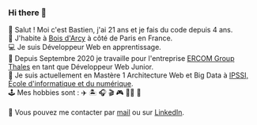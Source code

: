 ### Hi there 👋

🙋 Salut ! Moi c'est Bastien, j'ai 21 ans et je fais du code depuis 4 ans.<br>
📍 J'habite à <a href="https://www.google.com/maps/place/Bois-d'Arcy/@48.806006,2.0047559,14z/data=!3m1!4b1!4m5!3m4!1s0x47e686941992c0a5:0x40b82c3688c4400!8m2!3d48.80598!4d2.022188">Bois d'Arcy</a> à côté de Paris en France.<br>
💻 Je suis Développeur Web en apprentissage.<br>
💼 Depuis Septembre 2020 je travaille pour l'entreprise <a href="https://www.ercom.fr">ERCOM Group Thales</a> en tant que Développeur Web Junior.<br>
🏫 Je suis actuellement en Mastère 1 Architecture Web et Big Data à <a href="https://www.ecole-ipssi.com">IPSSI, École d'informatique et du numérique</a>.<br>
🕹 Mes hobbies sont : ✈️ 🏝 🎧 🎬 🎮 🚵🏼 🏀
<br>
<br>
🔗 Vous pouvez me contacter par <a href="mailto:bastien.cordier78@gmail.com">mail</a> ou sur <a href="https://www.linkedin.com/in/bastien-cordier-03a070151/">LinkedIn</a>.
